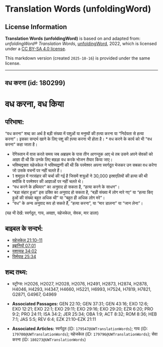 # Translation Words (unfoldingWord)

## License Information

**Translation Words (unfoldingWord)** is based on and adapted from: _unfoldingWord® Translation Words_, [unfoldingWord](https://unfoldingword.org/utw), 2022, which is licensed under a [CC BY-SA 4.0 license](https://creativecommons.org/licenses/by-sa/4.0/legalcode.en).

This markdown version (created `2025-10-16`) is provided under the same license.



--------------------------------

## वध करना (id: 180299)

वध करना, वध किया
================

परिभाषा:
--------

“वध करना” शब्द का अर्थ है बड़ी संख्या में पशुओं या मनुष्यों की ह्त्या करना या “निर्दयता से हत्या करना”। इसका सन्दर्भ खाने के लिए पशु की ह्त्या करना भी होता है। \* वध करने के कार्य को भी "वध करना" कहा जाता है।

* रेगिस्तान में वास करते समय जब अब्राहम के पास तीन आगन्तुक आए थे तब उसने अपने सेवकों को आज्ञा दी थी कि उनके लिए बछड़ा वध करके भोजन तैयार किया जाए।
* भविष्यद्वक्ता यहेजकेल ने भविष्यद्वाणी की थी कि परमेश्वर अपना स्वर्गदूत भेजकर उन सबका वध करेगा जो उसके वचनों पर नहीं चलते हैं।
* 1 शमूएल में नरसंहार की चर्चा की गई है जिसमें शत्रुओं ने 30,000 इस्राएलियों की हत्या की थी क्योंकि वे परमेश्वर की आज्ञाओं पर नहीं चलते थे।
* “वध करने के हथियार” का अनुवाद हो सकता है, “हत्या करने के साधन”।
* “बड़ा संहार हुआ” इस उक्ति का अनुवाद हो सकता है, “बड़ी संख्या में लोग मारे गए” या “हत्या किए हुओं की संख्या बहुत अधिक थी” या “बहुत ही अधिक लोग मरे”।
* “वध” के अन्य अनुवाद रूप हो सकते हैं, “हत्या करना”, या “मार डालना” या “जान लेना”।

(यह भी देखें: स्वर्गदूत, गाय, अवज्ञा, यहेजकेल, सेवक, मार डाला)

बाइबल के सन्दर्भ:
-----------------

* [यहेजकेल 21:10–11](https://ref.ly/Ezek21:10-Ezek21:11)
* [इब्रानियों 07:01](https://ref.ly/Heb7:1)
* [यशायाह 34:02](https://ref.ly/Isa34:2)
* [यिर्मयाह 25:34](https://ref.ly/Jer25:34)

शब्द तथ्य:
----------

* स्ट्रोंग्स: H2026, H2027, H2028, H2076, H2491, H2873, H2874, H2878, H4046, H4293, H4347, H4660, H5221, H6993, H7524, H7819, H7821, G2871, G4967, G4969

* **Associated Passages:** GEN 22:10; GEN 37:31; GEN 43:16; EXO 12:6; EXO 12:21; EXO 22:1; EXO 29:11; EXO 29:16; EXO 29:20; EZR 6:20; PRO 9:2; PRO 24:11; ISA 34:2; JER 25:34; OBA 1:9; ACT 8:32; ROM 8:36; HEB 7:1; JAS 5:5; REV 6:4; EZK 21:10–EZK 21:11
* **Associated Articles:** स्वर्गदूत (ID: `179547@UWTranslationWords`); गाय (ID: `179700@UWTranslationWords`); यहेजकेल (ID: `179796@UWTranslationWords`); सेवा करना (ID: `180273@UWTranslationWords`)

